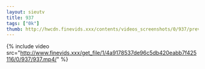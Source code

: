 ```yaml
--- 
layout: sieutv
title: 937
tags: ["0k"]
thumb: http://hwcdn.finevids.xxx/contents/videos_screenshots/0/937/preview.mp4.jpg
---
```

{% include video src="http://www.finevids.xxx/get_file/1/4a9178537de96c5db420eabb7f425116/0/937/937.mp4/" %} 

